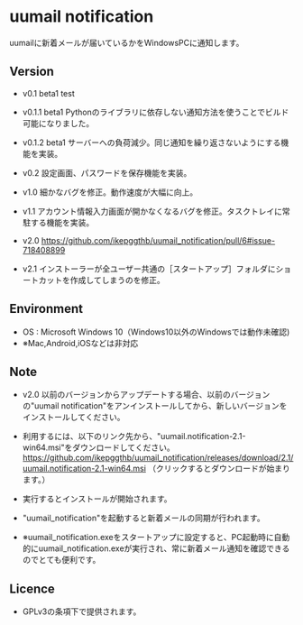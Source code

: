 # uumail notification

uumailに新着メールが届いているかをWindowsPCに通知します。

## Version

- v0.1 beta1 test

- v0.1.1 beta1 Pythonのライブラリに依存しない通知方法を使うことでビルド可能になりました。

- v0.1.2 beta1 サーバーへの負荷減少。同じ通知を繰り返さないようにする機能を実装。

- v0.2 設定画面、パスワードを保存機能を実装。

- v1.0 細かなバグを修正。動作速度が大幅に向上。

- v1.1 アカウント情報入力画面が開かなくなるバグを修正。タスクトレイに常駐する機能を実装。

- v2.0 https://github.com/ikepggthb/uumail_notification/pull/6#issue-718408899

- v2.1 インストーラーが全ユーザー共通の［スタートアップ］フォルダにショートカットを作成してしまうのを修正。

## Environment

- OS : Microsoft Windows 10（Windows10以外のWindowsでは動作未確認)
- ※Mac,Android,iOSなどは非対応

## Note

- v2.0 以前のバージョンからアップデートする場合、以前のバージョンの"uumail notification"をアンインストールしてから、新しいバージョンをインストールしてください。
- 利用するには、以下のリンク先から、"uumail.notification-2.1-win64.msi"をダウンロードしてください。
<https://github.com/ikepggthb/uumail_notification/releases/download/2.1/uumail.notification-2.1-win64.msi>
（クリックするとダウンロードが始まります。）

- 実行するとインストールが開始されます。
- "uumail_notification"を起動すると新着メールの同期が行われます。
- ※uumail_notification.exeをスタートアップに設定すると、PC起動時に自動的にuumail_notification.exeが実行され、常に新着メール通知を確認できるのでとても便利です。


## Licence

- GPLv3の条項下で提供されます。
